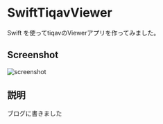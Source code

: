 SwiftTiqavViewer
================

Swift を使ってtiqavのViewerアプリを作ってみました。  

## Screenshot

![screenshot](https://raw.githubusercontent.com/himaratsu/SwiftTiqavViewer/master/SwiftTiqavViewer/screenshot.png)


## 説明

ブログに書きました
